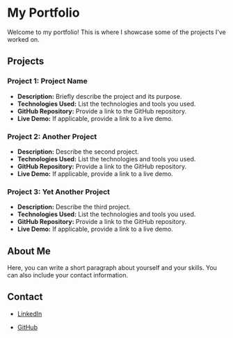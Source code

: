 # My Portfolio

Welcome to my portfolio! This is where I showcase some of the projects I've worked on.

## Projects

### Project 1: Project Name
- **Description:** Briefly describe the project and its purpose.
- **Technologies Used:** List the technologies and tools you used.
- **GitHub Repository:** Provide a link to the GitHub repository.
- **Live Demo:** If applicable, provide a link to a live demo.

### Project 2: Another Project
- **Description:** Describe the second project.
- **Technologies Used:** List the technologies and tools you used.
- **GitHub Repository:** Provide a link to the GitHub repository.
- **Live Demo:** If applicable, provide a link to a live demo.

### Project 3: Yet Another Project
- **Description:** Describe the third project.
- **Technologies Used:** List the technologies and tools you used.
- **GitHub Repository:** Provide a link to the GitHub repository.
- **Live Demo:** If applicable, provide a link to a live demo.

## About Me

Here, you can write a short paragraph about yourself and your skills. You can also include your contact information.

## Contact

- <p><a target="_blank" href="https://www.linkedin.com/in/ahmed-gibran-a67487228/">LinkedIn</a></p>
- <p><a target="_blank" href="https://github.com/AhGI0//">GitHub</a></p>



